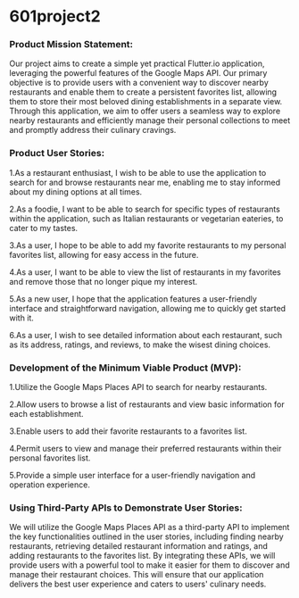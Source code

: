 # 601project2

### Product Mission Statement:

Our project aims to create a simple yet practical Flutter.io application, leveraging the powerful features of the Google Maps API. Our primary objective is to provide users with a convenient way to discover nearby restaurants and enable them to create a persistent favorites list, allowing them to store their most beloved dining establishments in a separate view. Through this application, we aim to offer users a seamless way to explore nearby restaurants and efficiently manage their personal collections to meet and promptly address their culinary cravings.


### Product User Stories:

1.As a restaurant enthusiast, I wish to be able to use the application to search for and browse restaurants near me, enabling me to stay informed about my dining options at all times.

2.As a foodie, I want to be able to search for specific types of restaurants within the application, such as Italian restaurants or vegetarian eateries, to cater to my tastes.

3.As a user, I hope to be able to add my favorite restaurants to my personal favorites list, allowing for easy access in the future.

4.As a user, I want to be able to view the list of restaurants in my favorites and remove those that no longer pique my interest.

5.As a new user, I hope that the application features a user-friendly interface and straightforward navigation, allowing me to quickly get started with it.

6.As a user, I wish to see detailed information about each restaurant, such as its address, ratings, and reviews, to make the wisest dining choices.



### Development of the Minimum Viable Product (MVP):

1.Utilize the Google Maps Places API to search for nearby restaurants.

2.Allow users to browse a list of restaurants and view basic information for each establishment.

3.Enable users to add their favorite restaurants to a favorites list.

4.Permit users to view and manage their preferred restaurants within their personal favorites list.

5.Provide a simple user interface for a user-friendly navigation and operation experience.



### Using Third-Party APIs to Demonstrate User Stories:

We will utilize the Google Maps Places API as a third-party API to implement the key functionalities outlined in the user stories, including finding nearby restaurants, retrieving detailed restaurant information and ratings, and adding restaurants to the favorites list. By integrating these APIs, we will provide users with a powerful tool to make it easier for them to discover and manage their restaurant choices. This will ensure that our application delivers the best user experience and caters to users' culinary needs.
